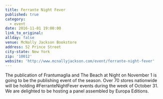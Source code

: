 ```yaml
---
title: Ferrante Night Fever
published: true
category:
  - event
date: 2016-11-01 19:00:00
link_to_original:
allday: false
venue: McNally Jackson Bookstore
address: 52 Prince Street
city-state: New York
zip: '10012'
website: 'http://www.mcnallyjackson.com/event/ferrante-night-fever'
---
```



The publication of Frantumaglia and The Beach at Night on November 1 is going to be the publishing event of the season. Over 70 stores nationwide will be holding #FerranteNightFever events during the week of October 31. We are delighted to be hosting a panel assembled by Europa Editions.